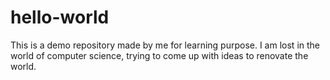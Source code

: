 # hello-world
This is a demo repository made by me for learning purpose.
I am lost in the world of computer science, trying to come up with ideas to renovate the world.
